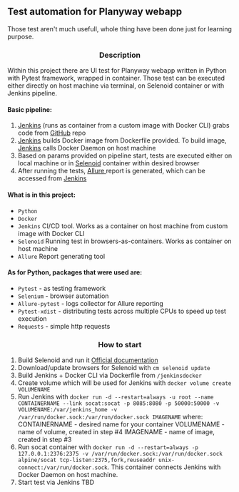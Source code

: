 ## Test automation for Planyway webapp
Those test aren't much usefull, whole thing have been done just for learning purpose.

<center><h3>Description </h3></center>

Within this project there are UI test  for Planyway webapp written in Python with Pytest framework, wrapped in container. Those test can be executed either directly on host machine via terminal, on Selenoid container or with Jenkins pipeline.

#### Basic pipeline:
1. <ins>Jenkins</ins> (runs as container from a custom image with Docker CLI) grabs code from <ins>GitHub</ins> repo
2. <ins>Jenkins</ins> builds Docker image from Dockerfile provided. To build image, <ins>Jenkins</ins> calls Docker Daemon on host machine
3. Based on params provided on pipeline start, tests are executed either on local machine or in <ins>Selenoid</ins> container within desired browser
4. After running the tests, <ins> Allure </ins> report is generated, which can be accessed from <ins>Jenkins</ins>

#### What is in this project:
- `Python` 
- `Docker` 
- `Jenkins` CI/CD tool. Works as  a container on host machine  from custom image with Docker CLI
- `Selenoid` Running test in browsers-as-containers. Works as container on host machine
- `Allure` Report generating tool
#### As for Python, packages that were used are:
- `Pytest`  - as testing framework
- `Selenium` - browser automation
- `Allure-pytest`  - logs collector for Allure reporting
- `Pytest-xdist` - distributing tests across multiple CPUs to speed up test execution
- `Requests` - simple http requests

<center> <h3>How to start</h3></center>

1. Build Selenoid and run it  [Official documentation](https://aerokube.com/selenoid/latest/#_quick_start_guide)
2. Download/update browsers for Selenoid with `cm selenoid update`
3.  Build Jenkins + Docker CLI  via Dockerfile from `/jenkinsdocker`
4. Create volume which will be used for Jenkins with `docker volume create VOLUMENAME`
5. Run Jenkins with `docker run -d --restart=always -u root --name CONTAINERNAME --link socat:socat -p 8085:8080 -p 50000:50000 -v VOLUMENAME:/var/jenkins_home -v /var/run/docker.sock:/var/run/docker.sock IMAGENAME` where:
	CONTAINERNAME - desired name for your container
	VOLUMENAME - name of volume, created in step #4
	IMAGENAME - name of image, created in step #3
6. Run socat container with `docker run -d --restart=always -p 127.0.0.1:2376:2375 -v /var/run/docker.sock:/var/run/docker.sock alpine/socat tcp-listen:2375,fork,reuseaddr unix-connect:/var/run/docker.sock`. This container connects Jenkins with Docker Daemon on host machine.
7.  Start test via Jenkins TBD

